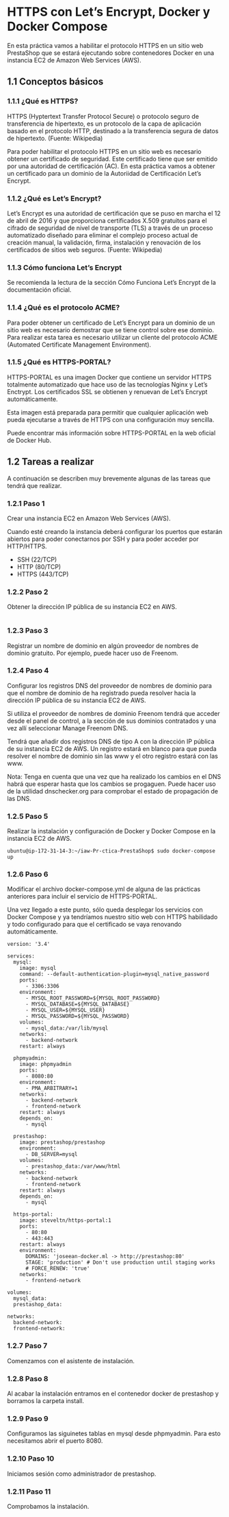 # HTTPS con Let’s Encrypt, Docker y Docker Compose
En esta práctica vamos a habilitar el protocolo HTTPS en un sitio web PrestaShop que se estará ejecutando sobre contenedores Docker en una instancia EC2 de Amazon Web Services (AWS).

## 1.1 Conceptos básicos
### 1.1.1 ¿Qué es HTTPS?
HTTPS (Hyptertext Transfer Protocol Secure) o protocolo seguro de transferencia de hipertexto, es un protocolo de la capa de aplicación basado en el protocolo HTTP, destinado a la transferencia segura de datos de hipertexto. (Fuente: Wikipedia)

Para poder habilitar el protocolo HTTPS en un sitio web es necesario obtener un certificado de seguridad. Este certificado tiene que ser emitido por una autoridad de certificación (AC). En esta práctica vamos a obtener un certificado para un dominio de la Autoriidad de Certificación Let’s Encrypt.

### 1.1.2 ¿Qué es Let’s Encrypt?
Let’s Encrypt es una autoridad de certificación que se puso en marcha el 12 de abril de 2016 y que proporciona certificados X.509 gratuitos para el cifrado de seguridad de nivel de transporte (TLS) a través de un proceso automatizado diseñado para eliminar el complejo proceso actual de creación manual, la validación, firma, instalación y renovación de los certificados de sitios web seguros. (Fuente: Wikipedia)

### 1.1.3 Cómo funciona Let’s Encrypt
Se recomienda la lectura de la sección Cómo Funciona Let’s Encrypt de la documentación oficial.

### 1.1.4 ¿Qué es el protocolo ACME?
Para poder obtener un certificado de Let’s Encrypt para un dominio de un sitio web es necesario demostrar que se tiene control sobre ese dominio. Para realizar esta tarea es necesario utilizar un cliente del protocolo ACME (Automated Certificate Management Environment).


### 1.1.5 ¿Qué es HTTPS-PORTAL?
HTTPS-PORTAL es una imagen Docker que contiene un servidor HTTPS totalmente automatizado que hace uso de las tecnologías Nginx y Let’s Enctrypt. Los certificados SSL se obtienen y renuevan de Let’s Encrypt automáticamente.

Esta imagen está preparada para permitir que cualquier aplicación web pueda ejecutarse a través de HTTPS con una configuración muy sencilla.

Puede encontrar más información sobre HTTPS-PORTAL en la web oficial de Docker Hub.

## 1.2 Tareas a realizar
A continuación se describen muy brevemente algunas de las tareas que tendrá que realizar.

### 1.2.1 Paso 1
Crear una instancia EC2 en Amazon Web Services (AWS).

Cuando esté creando la instancia deberá configurar los puertos que estarán abiertos para poder conectarnos por SSH y para poder acceder por HTTP/HTTPS.

- SSH (22/TCP)
- HTTP (80/TCP)
- HTTPS (443/TCP)


### 1.2.2 Paso 2
Obtener la dirección IP pública de su instancia EC2 en AWS.
~~~~
~~~~

### 1.2.3 Paso 3
Registrar un nombre de dominio en algún proveedor de nombres de dominio gratuito. Por ejemplo, puede hacer uso de Freenom.

### 1.2.4 Paso 4
Configurar los registros DNS del proveedor de nombres de dominio para que el nombre de dominio de ha registrado pueda resolver hacia la dirección IP pública de su instancia EC2 de AWS.

Si utiliza el proveedor de nombres de dominio Freenom tendrá que acceder desde el panel de control, a la sección de sus dominios contratados y una vez allí seleccionar Manage Freenom DNS.

Tendrá que añadir dos registros DNS de tipo A con la dirección IP pública de su instancia EC2 de AWS. Un registro estará en blanco para que pueda resolver el nombre de dominio sin las www y el otro registro estará con las www.


Nota: Tenga en cuenta que una vez que ha realizado los cambios en el DNS habrá que esperar hasta que los cambios se progaguen. Puede hacer uso de la utilidad dnschecker.org para comprobar el estado de propagación de las DNS.


### 1.2.5 Paso 5
Realizar la instalación y configuración de Docker y Docker Compose en la instancia EC2 de AWS.
~~~~
ubuntu@ip-172-31-14-3:~/iaw-Pr-ctica-PrestaShop$ sudo docker-compose up
~~~~

### 1.2.6 Paso 6
Modificar el archivo docker-compose.yml de alguna de las prácticas anteriores para incluir el servicio de HTTPS-PORTAL.

Una vez llegado a este punto, sólo queda desplegar los servicios con Docker Compose y ya tendríamos nuestro sitio web con HTTPS habilidado y todo configurado para que el certificado se vaya renovando automáticamente.

~~~~
version: '3.4'

services:
  mysql:
    image: mysql
    command: --default-authentication-plugin=mysql_native_password
    ports: 
      - 3306:3306
    environment: 
      - MYSQL_ROOT_PASSWORD=${MYSQL_ROOT_PASSWORD}
      - MYSQL_DATABASE=${MYSQL_DATABASE}
      - MYSQL_USER=${MYSQL_USER}
      - MYSQL_PASSWORD=${MYSQL_PASSWORD}
    volumes: 
      - mysql_data:/var/lib/mysql
    networks: 
      - backend-network
    restart: always
  
  phpmyadmin:
    image: phpmyadmin
    ports:
      - 8080:80
    environment: 
      - PMA_ARBITRARY=1
    networks: 
      - backend-network
      - frontend-network
    restart: always
    depends_on: 
      - mysql

  prestashop:
    image: prestashop/prestashop
    environment: 
      - DB_SERVER=mysql
    volumes:
      - prestashop_data:/var/www/html
    networks: 
      - backend-network
      - frontend-network
    restart: always
    depends_on: 
      - mysql

  https-portal:
    image: steveltn/https-portal:1
    ports:
      - 80:80
      - 443:443
    restart: always
    environment:
      DOMAINS: 'joseean-docker.ml -> http://prestashop:80'
      STAGE: 'production' # Don't use production until staging works
      # FORCE_RENEW: 'true'
    networks:
      - frontend-network

volumes:
  mysql_data:
  prestashop_data:

networks: 
  backend-network:
  frontend-network:
~~~~

### 1.2.7 Paso 7
Comenzamos con el asistente de instalación.


### 1.2.8 Paso 8
Al acabar la instalación entramos en el contenedor docker de prestashop y borramos la carpeta install.


### 1.2.9 Paso 9
Configuramos las siguinetes tablas en mysql desde phpmyadmin. Para esto necesitamos abrir el puerto 8080.

### 1.2.10 Paso 10
Iniciamos sesión como administrador de prestashop.

### 1.2.11 Paso 11
Comprobamos la instalación.


